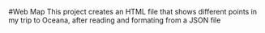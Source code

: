 #Web Map
This project creates an HTML file that shows different points in my trip to Oceana, after reading and formating from a JSON file
